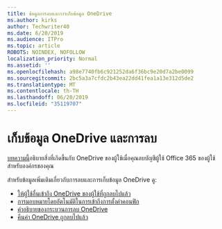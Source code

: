 ```yaml
---
title: ข้อมูลการลบและการเก็บข้อมูล OneDrive
ms.author: kirks
author: Techwriter40
ms.date: 6/20/2019
ms.audience: ITPro
ms.topic: article
ROBOTS: NOINDEX, NOFOLLOW
localization_priority: Normal
ms.assetid: ''
ms.openlocfilehash: a98e7740fb6c921252da6f36bc9e20d7a2be0099
ms.sourcegitcommit: 2bc5a3a7cfdc2b43ea22dd41fea1a13e312d5de2
ms.translationtype: MT
ms.contentlocale: th-TH
ms.lasthandoff: 06/20/2019
ms.locfileid: "35119707"
---
```

# <a name="onedrive-retention-and-deletion"></a>เก็บข้อมูล OneDrive และการลบ

[บทความนี้](https://docs.microsoft.com/onedrive/restore-deleted-onedrive)อธิบายสิ่งที่เกิดขึ้นกับ OneDrive ของผู้ใช้เมื่อคุณลบบัญชีผู้ใช้ Office 365 ของผู้ใช้สำหรับองค์กรของคุณ

สำหรับข้อมูลเพิ่มเติมเกี่ยวกับการลบและการเก็บข้อมูล OneDrive ดู:

- [ให้ผู้ใช้อื่นเข้าถึง OneDrive ของผู้ใช้ที่ถูกลบไปแล้ว](https://docs.microsoft.com/onedrive/retention-and-deletion#give-another-user-access-to-a-deleted-users-onedrive)
- [การมอบหมายโดยอัตโนมัติในการเข้าถึงการตั้งค่าคอนฟิก](https://docs.microsoft.com/onedrive/retention-and-deletion#configure-automatic-access-delegation)
- [คำอธิบายของกระบวนการลบ OneDrive](https://docs.microsoft.com/onedrive/retention-and-deletion#the-onedrive-deletion-process)
- [คืนค่า OneDrive ถูกลบไปแล้ว](https://docs.microsoft.com/onedrive/retention-and-deletion#configure-automatic-access-delegation)